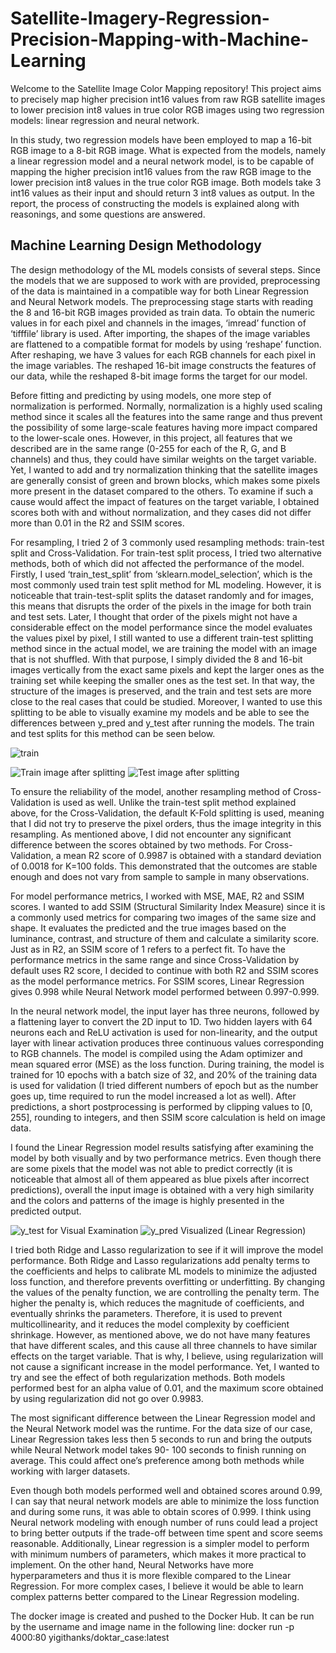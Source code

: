 # Satellite-Imagery-Regression-Precision-Mapping-with-Machine-Learning
Welcome to the Satellite Image Color Mapping repository! This project aims to precisely map higher precision int16 values from raw RGB satellite images to lower precision int8 values in true color RGB images using two regression models: linear regression and neural network.

In this study, two regression models have been employed to map a 16-bit RGB image
to a 8-bit RGB image. What is expected from the models, namely a linear regression
model and a neural network model, is to be capable of mapping the higher precision int16
values from the raw RGB image to the lower precision int8 values in the true color RGB
image. Both models take 3 int16 values as their input and should return 3 int8 values as
output. In the report, the process of constructing the models is explained along with
reasonings, and some questions are answered.

## Machine Learning Design Methodology

The design methodology of the ML models consists of several steps. Since the models that
we are supposed to work with are provided, preprocessing of the data is maintained in a
compatible way for both Linear Regression and Neural Network models.
The preprocessing stage starts with reading the 8 and 16-bit RGB images provided as
train data. To obtain the numeric values in for each pixel and channels in the images,
‘imread’ function of ‘tifffile’ library is used. After importing, the shapes of the image
variables are flattened to a compatible format for models by using ‘reshape’ function.
After reshaping, we have 3 values for each RGB channels for each pixel in the image
variables. The reshaped 16-bit image constructs the features of our data, while the
reshaped 8-bit image forms the target for our model.

Before fitting and predicting by using models, one more step of normalization is performed.
Normally, normalization is a highly used scaling method since it scales all the features
into the same range and thus prevent the possibility of some large-scale features having
more impact compared to the lower-scale ones. However, in this project, all features that
we described are in the same range (0-255 for each of the R, G, and B channels) and thus,
they could have similar weights on the target variable. Yet, I wanted to add and try
normalization thinking that the satellite images are generally consist of green and brown
blocks, which makes some pixels more present in the dataset compared to the others. To
examine if such a cause would affect the impact of features on the target variable, I
obtained scores both with and without normalization, and they cases did not differ more
than 0.01 in the R2 and SSIM scores.

For resampling, I tried 2 of 3 commonly used resampling methods: train-test split and
Cross-Validation. For train-test split process, I tried two alternative methods, both of
which did not affected the performance of the model. Firstly, I used ‘train_test_split’
from ‘sklearn.model_selection’, which is the most commonly used train test split method
for ML modeling. However, it is noticeable that train-test-split splits the dataset randomly 
and for images, this means that disrupts the order of the pixels in the image for both train
and test sets. Later, I thought that order of the pixels might not have a considerable effect
on the model performance since the model evaluates the values pixel by pixel, I still
wanted to use a different train-test splitting method since in the actual model, we are
training the model with an image that is not shuffled. With that purpose, I simply divided
the 8 and 16-bit images vertically from the exact same pixels and kept the larger ones as
the training set while keeping the smaller ones as the test set. In that way, the structure
of the images is preserved, and the train and test sets are more close to the real cases that
could be studied. Moreover, I wanted to use this splitting to be able to visually examine
my models and be able to see the differences between y_pred and y_test after running
the models. The train and test splits for this method can be seen below.

![train](https://github.com/yigithanks/Satellite-Imagery-Regression-Precision-Mapping-with-Machine-Learning/assets/125910884/6c94afa9-0a04-4da9-a74b-a96b0c100b8a)

![Train image after splitting](image_url)
![Test image after splitting](image_url)

To ensure the reliability of the model, another resampling method of Cross-Validation is
used as well. Unlike the train-test split method explained above, for the Cross-Validation,
the default K-Fold splitting is used, meaning that I did not try to preserve the pixel orders,
thus the image integrity in this resampling. As mentioned above, I did not encounter any
significant difference between the scores obtained by two methods. For Cross-Validation,
a mean R2 score of 0.9987 is obtained with a standard deviation of 0.0018 for K=100
folds. This demonstrated that the outcomes are stable enough and does not vary from
sample to sample in many observations.

For model performance metrics, I worked with MSE, MAE, R2 and SSIM scores. I wanted
to add SSIM (Structural Similarity Index Measure) since it is a commonly used metrics 
for comparing two images of the same size and shape. It evaluates the predicted and the
true images based on the luminance, contrast, and structure of them and calculate a
similarity score. Just as in R2, an SSIM score of 1 refers to a perfect fit. To have the
performance metrics in the same range and since Cross-Validation by default uses R2
score, I decided to continue with both R2 and SSIM scores as the model performance
metrics. For SSIM scores, Linear Regression gives 0.998 while Neural Network model
performed between 0.997-0.999.

In the neural network model, the input layer has three neurons, followed by a flattening
layer to convert the 2D input to 1D. Two hidden layers with 64 neurons each and ReLU
activation is used for non-linearity, and the output layer with linear activation produces
three continuous values corresponding to RGB channels. The model is compiled using the
Adam optimizer and mean squared error (MSE) as the loss function. During training, the
model is trained for 10 epochs with a batch size of 32, and 20% of the training data is
used for validation (I tried different numbers of epoch but as the number goes up, time
required to run the model increased a lot as well). After predictions, a short postprocessing is performed by clipping values to [0, 255], rounding to integers, and then SSIM
score calculation is held on image data.

I found the Linear Regression model results satisfying after examining the model by both
visually and by two performance metrics. Even though there are some pixels that the
model was not able to predict correctly (it is noticeable that almost all of them appeared
as blue pixels after incorrect predictions), overall the input image is obtained with a very
high similarity and the colors and patterns of the image is highly presented in the predicted
output.

![y_test for Visual Examination](image_url)
![y_pred Visualized (Linear Regression)](image_url)

I tried both Ridge and Lasso regularization to see if it will improve the model performance.
Both Ridge and Lasso regularizations add penalty terms to the coefficients and helps to 
calibrate ML models to minimize the adjusted loss function, and therefore prevents
overfitting or underfitting. By changing the values of the penalty function, we are
controlling the penalty term. The higher the penalty is, which reduces the magnitude of
coefficients, and eventually shrinks the parameters. Therefore, it is used to prevent
multicollinearity, and it reduces the model complexity by coefficient shrinkage.
However, as mentioned above, we do not have many features that have different scales,
and this cause all three channels to have similar effects on the target variable. That is
why, I believe, using regularization will not cause a significant increase in the model
performance. Yet, I wanted to try and see the effect of both regularization methods. Both
models performed best for an alpha value of 0.01, and the maximum score obtained by
using regularization did not go over 0.9983.

The most significant difference between the Linear Regression model and the Neural
Network model was the runtime. For the data size of our case, Linear Regression takes
less then 5 seconds to run and bring the outputs while Neural Network model takes 90-
100 seconds to finish running on average. This could affect one’s preference among both
methods while working with larger datasets.

Even though both models performed well and obtained scores around 0.99, I can say that
neural network models are able to minimize the loss function and during some runs, it
was able to obtain scores of 0.999. I think using Neural network modeling with enough
number of runs could lead a project to bring better outputs if the trade-off between time
spent and score seems reasonable. Additionally, Linear regression is a simpler model to
perform with minimum numbers of parameters, which makes it more practical to
implement. On the other hand, Neural Networks have more hyperparameters and thus it
is more flexible compared to the Linear Regression. For more complex cases, I believe it
would be able to learn complex patterns better compared to the Linear Regression
modeling.

The docker image is created and pushed to the Docker Hub. It can be run by the username
and image name in the following line:
docker run -p 4000:80 yigithanks/doktar_case:latest
